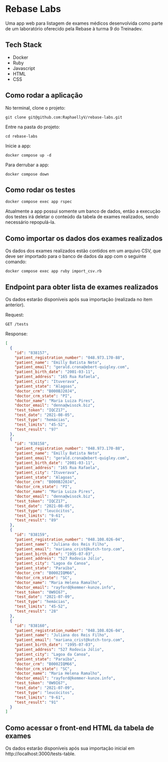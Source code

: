 # Rebase Labs

Uma app web para listagem de exames médicos desenvolvida como parte de um laboratório oferecido pela Rebase à turma 9 do Treinadev.

## Tech Stack

* Docker
* Ruby
* Javascript
* HTML
* CSS

## Como rodar a aplicação

No terminal, clone o projeto:

```
git clone git@github.com:RaphaellyV/rebase-labs.git
```

Entre na pasta do projeto:

```
cd rebase-labs
```

Inicie a app:

```
docker compose up -d
```

Para derrubar a app:

```
docker compose down
```

## Como rodar os testes

```
docker compose exec app rspec
```

Atualmente a app possui somente um banco de dados, então a execução dos testes irá deletar o conteúdo da tabela de exames realizados, sendo necessário repopulá-la.

## Como importar os dados dos exames realizados

Os dados dos exames realizados estão contidos em um arquivo CSV, que deve ser importado para o banco de dados da app com o seguinte comando:

```
docker compose exec app ruby import_csv.rb
```

## Endpoint para obter lista de exames realizados

Os dados estarão disponíveis após sua importação (realizada no item anterior).

Request:
```
GET /tests
```

Response:

```json
[
  {
    "id": "838157",
    "patient_registration_number": "048.973.170-88",
    "patient_name": "Emilly Batista Neto",
    "patient_email": "gerald.crona@ebert-quigley.com",
    "patient_birth_date": "2001-03-11",
    "patient_address": "165 Rua Rafaela",
    "patient_city": "Ituverava",
    "patient_state": "Alagoas",
    "doctor_crm": "B000BJ20J4",
    "doctor_crm_state": "PI",
    "doctor_name": "Maria Luiza Pires",
    "doctor_email": "denna@wisozk.biz",
    "test_token": "IQCZ17",
    "test_date": "2021-08-05",
    "test_type": "hemácias",
    "test_limits": "45-52",
    "test_result": "97"
  },
  {
    "id": "838158",
    "patient_registration_number": "048.973.170-88",
    "patient_name": "Emilly Batista Neto",
    "patient_email": "gerald.crona@ebert-quigley.com",
    "patient_birth_date": "2001-03-11",
    "patient_address": "165 Rua Rafaela",
    "patient_city": "Ituverava",
    "patient_state": "Alagoas",
    "doctor_crm": "B000BJ20J4",
    "doctor_crm_state": "PI",
    "doctor_name": "Maria Luiza Pires",
    "doctor_email": "denna@wisozk.biz",
    "test_token": "IQCZ17",
    "test_date": "2021-08-05",
    "test_type": "leucócitos",
    "test_limits": "9-61",
    "test_result": "89"
  },
  {
    "id": "838159",
    "patient_registration_number": "048.108.026-04",
    "patient_name": "Juliana dos Reis Filho",
    "patient_email": "mariana_crist@kutch-torp.com",
    "patient_birth_date": "1995-07-03",
    "patient_address": "527 Rodovia Júlio",
    "patient_city": "Lagoa da Canoa",
    "patient_state": "Paraíba",
    "doctor_crm": "B0002IQM66",
    "doctor_crm_state": "SC",
    "doctor_name": "Maria Helena Ramalho",
    "doctor_email": "rayford@kemmer-kunze.info",
    "test_token": "0W9I67",
    "test_date": "2021-07-09",
    "test_type": "hemácias",
    "test_limits": "45-52",
    "test_result": "28"
  },
  {
    "id": "838160",
    "patient_registration_number": "048.108.026-04",
    "patient_name": "Juliana dos Reis Filho",
    "patient_email": "mariana_crist@kutch-torp.com",
    "patient_birth_date": "1995-07-03",
    "patient_address": "527 Rodovia Júlio",
    "patient_city": "Lagoa da Canoa",
    "patient_state": "Paraíba",
    "doctor_crm": "B0002IQM66",
    "doctor_crm_state": "SC",
    "doctor_name": "Maria Helena Ramalho",
    "doctor_email": "rayford@kemmer-kunze.info",
    "test_token": "0W9I67",
    "test_date": "2021-07-09",
    "test_type": "leucócitos",
    "test_limits": "9-61",
    "test_result": "91"
  }
]
```

## Como acessar o front-end HTML da tabela de exames 

Os dados estarão disponíveis após sua importação inicial em http://localhost:3000/tests-table.
